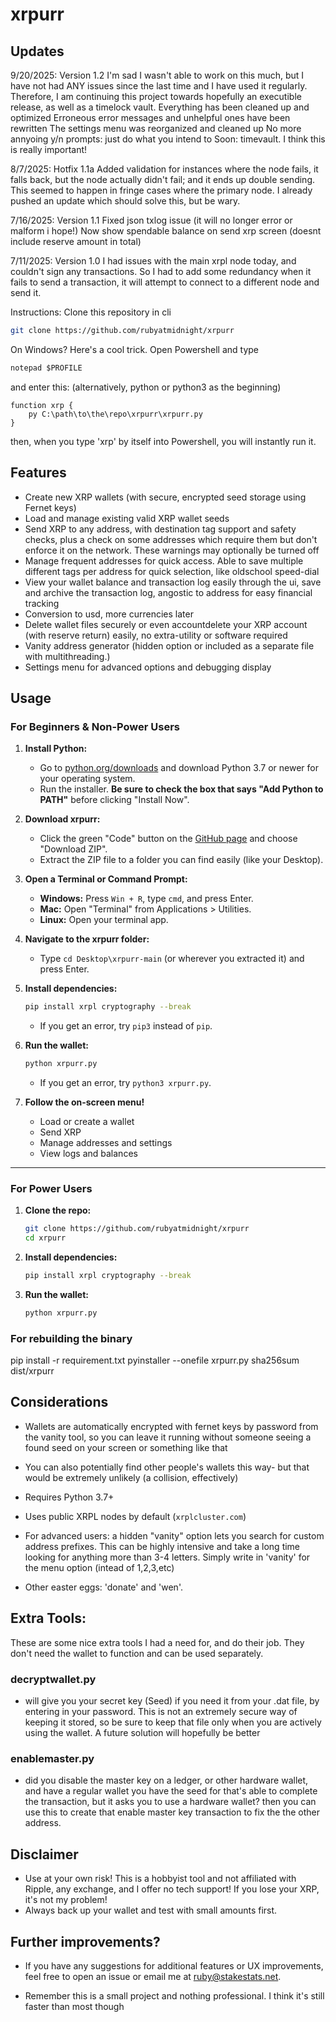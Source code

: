 # xrpurr

## Updates


9/20/2025: Version 1.2
I'm sad I wasn't able to work on this much, but I have not had ANY issues since the last time and I have used it regularly. Therefore, I am continuing this project towards hopefully an executible release, as well as a timelock vault.
Everything has been cleaned up and optimized
Erroneous error messages and unhelpful ones have been rewritten
The settings menu was reorganized and cleaned up
No more annyoing y/n prompts: just do what you intend to
Soon: timevault. I think this is really important! 

8/7/2025: Hotfix 1.1a
Added validation for instances where the node fails, it falls back, but the node actually didn't fail; and it ends up double sending. This seemed to happen in fringe cases where the primary node. I already pushed an update which should solve this, but be wary.

7/16/2025: Version 1.1
Fixed json txlog issue (it will no longer error or malform i hope!)
Now show spendable balance on send xrp screen (doesnt include reserve amount in total)


7/11/2025: Version 1.0
I had issues with the main xrpl node today, and couldn't sign any transactions. So I had to add some redundancy when it fails to send a transaction, it will attempt to connect to a different node and send it. 

Instructions:
Clone this repository in cli
```bash
git clone https://github.com/rubyatmidnight/xrpurr
```

On Windows? Here's a cool trick. Open Powershell and type 
```ps
notepad $PROFILE
```

and enter this: (alternatively, python or python3 as the beginning)
```
function xrp {
	py C:\path\to\the\repo\xrpurr\xrpurr.py
}	
```

then, when you type 'xrp' by itself into Powershell, you will instantly run it. 
## Features

- Create new XRP wallets (with secure, encrypted seed storage using Fernet keys)
- Load and manage existing valid XRP wallet seeds
- Send XRP to any address, with destination tag support and safety checks, plus a check on some addresses which require them but don't enforce it on the network. These warnings may optionally be turned off
- Manage frequent addresses for quick access. Able to save multiple different tags per address for quick selection, like oldschool speed-dial
- View your wallet balance and transaction log easily through the ui, save and archive the transaction log, angostic to address for easy financial tracking
- Conversion to usd, more currencies later
- Delete wallet files securely or even accountdelete your XRP account (with reserve return) easily, no extra-utility or software required
- Vanity address generator (hidden option or included as a separate file with multithreading.)
- Settings menu for advanced options and debugging display



## Usage

### For Beginners & Non-Power Users

1. **Install Python:**
   - Go to [python.org/downloads](https://www.python.org/downloads/) and download Python 3.7 or newer for your operating system.
   - Run the installer. **Be sure to check the box that says "Add Python to PATH"** before clicking "Install Now".

2. **Download xrpurr:**
   - Click the green "Code" button on the [GitHub page](https://github.com/rubyatmidnight/xrpurr) and choose "Download ZIP".
   - Extract the ZIP file to a folder you can find easily (like your Desktop).

3. **Open a Terminal or Command Prompt:**
   - **Windows:** Press `Win + R`, type `cmd`, and press Enter.
   - **Mac:** Open "Terminal" from Applications > Utilities.
   - **Linux:** Open your terminal app.

4. **Navigate to the xrpurr folder:**
   - Type `cd Desktop\xrpurr-main` (or wherever you extracted it) and press Enter.

5. **Install dependencies:**
   ```bash
   pip install xrpl cryptography --break
   ```
   - If you get an error, try `pip3` instead of `pip`.

6. **Run the wallet:**
   ```bash
   python xrpurr.py
   ```
   - If you get an error, try `python3 xrpurr.py`.

7. **Follow the on-screen menu!**  
   - Load or create a wallet  
   - Send XRP  
   - Manage addresses and settings  
   - View logs and balances

---

### For Power Users

1. **Clone the repo:**
   ```bash
   git clone https://github.com/rubyatmidnight/xrpurr
   cd xrpurr
   ```

2. **Install dependencies:**
   ```bash
   pip install xrpl cryptography --break
   ```

3. **Run the wallet:**
   ```bash
   python xrpurr.py
   ```

### For rebuilding the binary
pip install -r requirement.txt
pyinstaller --onefile xrpurr.py
sha256sum dist/xrpurr

## Considerations

- Wallets are automatically encrypted with fernet keys by password from the vanity tool, so you can leave it running without someone seeing a found seed on your screen or something like that
- You can also potentially find other people's wallets this way- but that would be extremely unlikely (a collision, effectively)

- Requires Python 3.7+

- Uses public XRPL nodes by default (`xrplcluster.com`)

- For advanced users: a hidden "vanity" option lets you search for custom address prefixes. This can be highly intensive and take a long time looking for anything more than 3-4 letters. Simply write in 'vanity' for the menu option (intead of 1,2,3,etc)

- Other easter eggs: 'donate' and 'wen'. 

## Extra Tools:

These are some nice extra tools I had a need for, and do their job. They don't need the wallet to function and can be used separately. 

### decryptwallet.py 
- will give you your secret key (Seed) if you need it from your .dat file, by entering in your password. This is not an extremely secure way of keeping it stored, so be sure to keep that file only when you are actively using the wallet. A future solution will hopefully be better

### enablemaster.py
- did you disable the master key on a ledger, or other hardware wallet, and have a regular wallet you have the seed for that's able to complete the transaction, but it asks you to use a hardware wallet? then you can use this to create that enable master key transaction to fix the the other address. 


## Disclaimer

- Use at your own risk! This is a hobbyist tool and not affiliated with Ripple, any exchange, and I offer no tech support! If you lose your XRP, it's not my problem!
- Always back up your wallet and test with small amounts first.


## Further improvements?

- If you have any suggestions for additional features or UX improvements, feel free to open an issue or email me at <ruby@stakestats.net>.

- Remember this is a small project and nothing professional. I think it's still faster than most though
